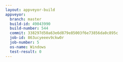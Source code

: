 ```yaml
---
layout: appveyor-build
appveyor:
  branch: master
  build-id: 49043990
  build-number: 544
  commit: 338297d50a63e6d879e85003f6e73856da0c895c
  job-id: 863ucyeeev9ckw0r
  job-number: 5
  os-name: Windows
  test-result: 0
---
```

